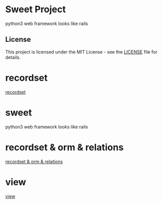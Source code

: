 # Sweet Project

python3 web framework looks like rails

## License

This project is licensed under the MIT License - see the [LICENSE](LICENSE) file for details.

# recordset

[recordset](./_docs/recordset.md)


# sweet
python3 web framework looks like rails

# recordset & orm & relations
[recordset & orm & relations](https://github.com/RyanPoy/sweet_orm)

# view
[view](https://github.com/RyanPoy/sweet_view)

